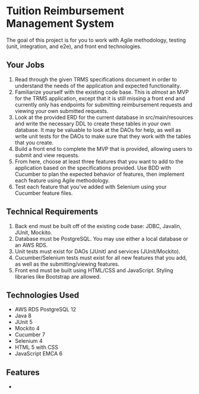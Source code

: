 # Tuition Reimbursement Management System
The goal of this project is for you to work with Agile methodology, testing (unit, integration, and e2e), and front end technologies.

## Your Jobs
1. Read through the given TRMS specifications document in order to understand the needs of the application and expected functionality.
2. Familiarize yourself with the existing code base. This is *almost* an MVP for the TRMS application, except that it is still missing a front end and currently only has endpoints for submitting reimbursement requests and viewing your own submitted requests.
3. Look at the provided ERD for the current database in src/main/resources and write the necessary DDL to create these tables in your own database. It may be valuable to look at the DAOs for help, as well as write unit tests for the DAOs to make sure that they work with the tables that you create.
4. Build a front end to complete the MVP that is provided, allowing users to submit and view requests.
5. From here, choose at least three features that you want to add to the application based on the specifications provided. Use BDD with Cucumber to plan the expected behavior of features, then implement each feature using Agile methodology.
6. Test each feature that you've added with Selenium using your Cucumber feature files.

## Technical Requirements
1. Back end must be built off of the existing code base: JDBC, Javalin, JUnit, Mockito.
2. Database must be PostgreSQL. You may use either a local database or an AWS RDS.
3. Unit tests must exist for DAOs (JUnit) and services (JUnit/Mockito).
4. Cucumber/Selenium tests must exist for all new features that you add, as well as the submitting/viewing features.
5. Front end must be built using HTML/CSS and JavaScript. Styling libraries like Bootstrap are allowed.

## Technologies Used

* AWS RDS PostgreSQL 12
* Java 8
* JUnit 5
* Mockito 4
* Cucumber 7
* Selenium 4
* HTML 5 with CSS
* JavaScript EMCA 6

## Features

* 
